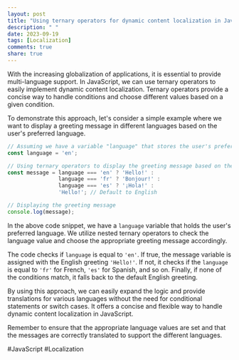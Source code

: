 ```yaml
---
layout: post
title: "Using ternary operators for dynamic content localization in JavaScript"
description: " "
date: 2023-09-19
tags: [Localization]
comments: true
share: true
---
```


With the increasing globalization of applications, it is essential to provide multi-language support. In JavaScript, we can use ternary operators to easily implement dynamic content localization. Ternary operators provide a concise way to handle conditions and choose different values based on a given condition.

To demonstrate this approach, let's consider a simple example where we want to display a greeting message in different languages based on the user's preferred language.

```javascript
// Assuming we have a variable "language" that stores the user's preferred language
const language = 'en';

// Using ternary operators to display the greeting message based on the language
const message = language === 'en' ? 'Hello!' :
                language === 'fr' ? 'Bonjour!' :
                language === 'es' ? '¡Hola!' :
                'Hello!'; // Default to English

// Displaying the greeting message
console.log(message);
```

In the above code snippet, we have a `language` variable that holds the user's preferred language. We utilize nested ternary operators to check the language value and choose the appropriate greeting message accordingly.

The code checks if `language` is equal to `'en'`. If true, the message variable is assigned with the English greeting `'Hello!'`. If not, it checks if the `language` is equal to `'fr'` for French, `'es'` for Spanish, and so on. Finally, if none of the conditions match, it falls back to the default English greeting.

By using this approach, we can easily expand the logic and provide translations for various languages without the need for conditional statements or switch cases. It offers a concise and flexible way to handle dynamic content localization in JavaScript.

Remember to ensure that the appropriate language values are set and that the messages are correctly translated to support the different languages.

#JavaScript #Localization